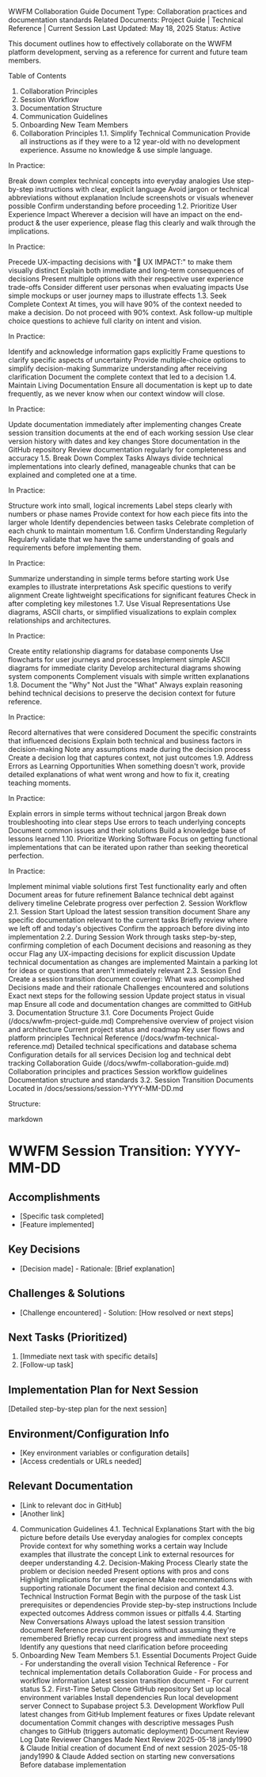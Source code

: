 WWFM Collaboration Guide
Document Type: Collaboration practices and documentation standards
Related Documents: Project Guide | Technical Reference | Current Session
Last Updated: May 18, 2025
Status: Active

This document outlines how to effectively collaborate on the WWFM platform development, serving as a reference for current and future team members.

Table of Contents
1. Collaboration Principles
2. Session Workflow
3. Documentation Structure
4. Communication Guidelines
5. Onboarding New Team Members
1. Collaboration Principles
1.1. Simplify Technical Communication
Provide all instructions as if they were to a 12 year-old with no development experience. Assume no knowledge & use simple language.

In Practice:

Break down complex technical concepts into everyday analogies
Use step-by-step instructions with clear, explicit language
Avoid jargon or technical abbreviations without explanation
Include screenshots or visuals whenever possible
Confirm understanding before proceeding
1.2. Prioritize User Experience Impact
Wherever a decision will have an impact on the end-product & the user experience, please flag this clearly and walk through the implications.

In Practice:

Precede UX-impacting decisions with "🚩 UX IMPACT:" to make them visually distinct
Explain both immediate and long-term consequences of decisions
Present multiple options with their respective user experience trade-offs
Consider different user personas when evaluating impacts
Use simple mockups or user journey maps to illustrate effects
1.3. Seek Complete Context
At times, you will have 90% of the context needed to make a decision. Do not proceed with 90% context. Ask follow-up multiple choice questions to achieve full clarity on intent and vision.

In Practice:

Identify and acknowledge information gaps explicitly
Frame questions to clarify specific aspects of uncertainty
Provide multiple-choice options to simplify decision-making
Summarize understanding after receiving clarification
Document the complete context that led to a decision
1.4. Maintain Living Documentation
Ensure all documentation is kept up to date frequently, as we never know when our context window will close.

In Practice:

Update documentation immediately after implementing changes
Create session transition documents at the end of each working session
Use clear version history with dates and key changes
Store documentation in the GitHub repository
Review documentation regularly for completeness and accuracy
1.5. Break Down Complex Tasks
Always divide technical implementations into clearly defined, manageable chunks that can be explained and completed one at a time.

In Practice:

Structure work into small, logical increments
Label steps clearly with numbers or phase names
Provide context for how each piece fits into the larger whole
Identify dependencies between tasks
Celebrate completion of each chunk to maintain momentum
1.6. Confirm Understanding Regularly
Regularly validate that we have the same understanding of goals and requirements before implementing them.

In Practice:

Summarize understanding in simple terms before starting work
Use examples to illustrate interpretations
Ask specific questions to verify alignment
Create lightweight specifications for significant features
Check in after completing key milestones
1.7. Use Visual Representations
Use diagrams, ASCII charts, or simplified visualizations to explain complex relationships and architectures.

In Practice:

Create entity relationship diagrams for database components
Use flowcharts for user journeys and processes
Implement simple ASCII diagrams for immediate clarity
Develop architectural diagrams showing system components
Complement visuals with simple written explanations
1.8. Document the "Why" Not Just the "What"
Always explain reasoning behind technical decisions to preserve the decision context for future reference.

In Practice:

Record alternatives that were considered
Document the specific constraints that influenced decisions
Explain both technical and business factors in decision-making
Note any assumptions made during the decision process
Create a decision log that captures context, not just outcomes
1.9. Address Errors as Learning Opportunities
When something doesn't work, provide detailed explanations of what went wrong and how to fix it, creating teaching moments.

In Practice:

Explain errors in simple terms without technical jargon
Break down troubleshooting into clear steps
Use errors to teach underlying concepts
Document common issues and their solutions
Build a knowledge base of lessons learned
1.10. Prioritize Working Software
Focus on getting functional implementations that can be iterated upon rather than seeking theoretical perfection.

In Practice:

Implement minimal viable solutions first
Test functionality early and often
Document areas for future refinement
Balance technical debt against delivery timeline
Celebrate progress over perfection
2. Session Workflow
2.1. Session Start
Upload the latest session transition document
Share any specific documentation relevant to the current tasks
Briefly review where we left off and today's objectives
Confirm the approach before diving into implementation
2.2. During Session
Work through tasks step-by-step, confirming completion of each
Document decisions and reasoning as they occur
Flag any UX-impacting decisions for explicit discussion
Update technical documentation as changes are implemented
Maintain a parking lot for ideas or questions that aren't immediately relevant
2.3. Session End
Create a session transition document covering:
What was accomplished
Decisions made and their rationale
Challenges encountered and solutions
Exact next steps for the following session
Update project status in visual map
Ensure all code and documentation changes are committed to GitHub
3. Documentation Structure
3.1. Core Documents
Project Guide (/docs/wwfm-project-guide.md)
Comprehensive overview of project vision and architecture
Current project status and roadmap
Key user flows and platform principles
Technical Reference (/docs/wwfm-technical-reference.md)
Detailed technical specifications and database schema
Configuration details for all services
Decision log and technical debt tracking
Collaboration Guide (/docs/wwfm-collaboration-guide.md)
Collaboration principles and practices
Session workflow guidelines
Documentation structure and standards
3.2. Session Transition Documents
Located in /docs/sessions/session-YYYY-MM-DD.md

Structure:

markdown
# WWFM Session Transition: YYYY-MM-DD

## Accomplishments
- [Specific task completed]
- [Feature implemented]

## Key Decisions
- [Decision made] - Rationale: [Brief explanation]

## Challenges & Solutions
- [Challenge encountered] - Solution: [How resolved or next steps]

## Next Tasks (Prioritized)
1. [Immediate next task with specific details]
2. [Follow-up task]

## Implementation Plan for Next Session
[Detailed step-by-step plan for the next session]

## Environment/Configuration Info
- [Key environment variables or configuration details]
- [Access credentials or URLs needed]

## Relevant Documentation
- [Link to relevant doc in GitHub]
- [Another link]
4. Communication Guidelines
4.1. Technical Explanations
Start with the big picture before details
Use everyday analogies for complex concepts
Provide context for why something works a certain way
Include examples that illustrate the concept
Link to external resources for deeper understanding
4.2. Decision-Making Process
Clearly state the problem or decision needed
Present options with pros and cons
Highlight implications for user experience
Make recommendations with supporting rationale
Document the final decision and context
4.3. Technical Instruction Format
Begin with the purpose of the task
List prerequisites or dependencies
Provide step-by-step instructions
Include expected outcomes
Address common issues or pitfalls
4.4. Starting New Conversations
Always upload the latest session transition document
Reference previous decisions without assuming they're remembered
Briefly recap current progress and immediate next steps
Identify any questions that need clarification before proceeding
5. Onboarding New Team Members
5.1. Essential Documents
Project Guide - For understanding the overall vision
Technical Reference - For technical implementation details
Collaboration Guide - For process and workflow information
Latest session transition document - For current status
5.2. First-Time Setup
Clone GitHub repository
Set up local environment variables
Install dependencies
Run local development server
Connect to Supabase project
5.3. Development Workflow
Pull latest changes from GitHub
Implement features or fixes
Update relevant documentation
Commit changes with descriptive messages
Push changes to GitHub (triggers automatic deployment)
Document Review Log
Date	Reviewer	Changes Made	Next Review
2025-05-18	jandy1990 & Claude	Initial creation of document	End of next session
2025-05-18	jandy1990 & Claude	Added section on starting new conversations	Before database implementation
